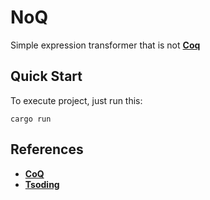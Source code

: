 # NoQ

Simple expression transformer that is not **[Coq](https://coq.inria.fr/)**

## Quick Start

To execute project, just run this:
```fish
cargo run
```

## References

- **[CoQ](https://coq.inria.fr/)**
- **[Tsoding](https://github.com/tsoding/Noq)**
